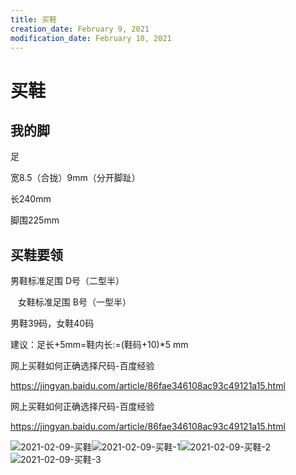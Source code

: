 ```yaml
---
title: 买鞋
creation_date: February 9, 2021
modification_date: February 10, 2021
---
```





# 买鞋

##

## 我的脚

足

宽8.5（合拢）9mm（分开脚趾）

长240mm

脚围225mm

## 买鞋要领

男鞋标准足围 D号（二型半）

   女鞋标准足围 B号（一型半）

男鞋39码，女鞋40码

建议：足长+5mm=鞋内长:=(鞋码+10)*5 mm

网上买鞋如何正确选择尺码-百度经验

https://jingyan.baidu.com/article/86fae346108ac93c49121a15.html

网上买鞋如何正确选择尺码-百度经验

https://jingyan.baidu.com/article/86fae346108ac93c49121a15.html

![2021-02-09-买鞋](assets/2021-02-09-买鞋.jpeg)![2021-02-09-买鞋-1](assets/2021-02-09-买鞋-1.jpeg)![2021-02-09-买鞋-2](assets/2021-02-09-买鞋-2.jpeg)![2021-02-09-买鞋-3](assets/2021-02-09-买鞋-3.jpeg)

